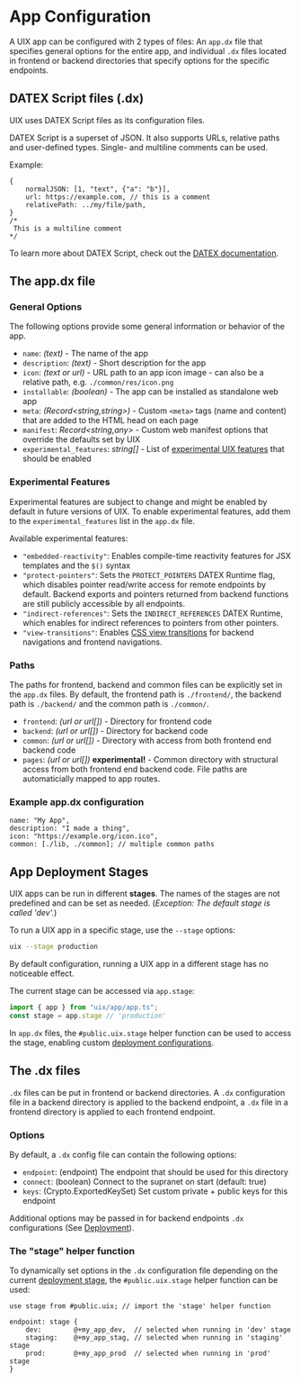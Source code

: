 # App Configuration

A UIX app can be configured with 2 types of files: An `app.dx` file that specifies general options for the entire app, and individual `.dx` files located in frontend or backend directories that specify options for the specific endpoints.

## DATEX Script files (.dx)

UIX uses DATEX Script files as its configuration files.

DATEX Script is a superset of JSON. It also supports URLs, relative paths and user-defined types. Single- and multiline comments can be used.

Example:
```datex title="MyFile.dx"
{
    normalJSON: [1, "text", {"a": "b"}],
    url: https://example.com, // this is a comment
    relativePath: ../my/file/path,
}
/*
 This is a multiline comment
*/
```

To learn more about DATEX Script, check out the [DATEX documentation](https://docs.unyt.org/manual/datex/introduction).


## The app.dx file

### General Options

The following options provide some general information or behavior of the app.

* `name`: *(text)* - The name of the app
* `description`: *(text)* - Short description for the app
* `icon`: *(text or url)* - URL path to an app icon image - can also be a relative path, e.g. `./common/res/icon.png`
* `installable`: *(boolean)* - The app can be installed as standalone web app
* `meta`: *(Record<string,string>)* - Custom `<meta>` tags (name and content) that are added to the HTML head on each page
* `manifest`: *Record<string,any>* - Custom web manifest options that override the defaults set by UIX
* `experimental_features`: *string[]* - List of [experimental UIX features](#experimental-features) that should be enabled

<!--
* `installable`: *(boolean)* - The app can be installed as standalone web app
* `offline_support`: *(boolean)* - Adds a service worker with offline cache
* `expose_deno`: *(boolean)* - Experimental, allows access for the Deno namespace from frontend contexts
-->

### Experimental Features

Experimental features are subject to change and might be enabled by default in future versions of UIX.
To enable experimental features, add them to the `experimental_features` list in the `app.dx` file.

Available experimental features:

* `"embedded-reactivity"`: Enables compile-time reactivity features for JSX templates and the `$()` syntax
* `"protect-pointers"`: Sets the `PROTECT_POINTERS` DATEX Runtime flag, which disables pointer read/write access for remote endpoints by default. Backend exports and pointers returned from backend functions are still publicly accessible by all endpoints.
* `"indirect-references"`: Sets the `INDIRECT_REFERENCES` DATEX Runtime, which enables for indirect references to pointers from other pointers.
* `"view-transitions"`: Enables [CSS view transitions](https://developer.mozilla.org/en-US/docs/Web/API/View_Transitions_API) for backend navigations and frontend navigations.
<!-- * `"frontend-navigation"`: Enables the new frontend navigation system, which allows for client-side routing without full page reloads. -->

### Paths

The paths for frontend, backend and common files can be explicitly set in the `app.dx` files.
By default, the frontend path is `./frontend/`, the backend path is `./backend/` and the common path is `./common/`.

* `frontend`: *(url or url[])* - Directory for frontend code
* `backend`:  *(url or url[])* - Directory for backend code
* `common`: *(url or url[])* - Directory with access from both frontend end backend code
* `pages`: *(url or url[])* **experimental!** - Common directory with structural access from both frontend end backend code. File paths are automaticially mapped to app routes.

### Example app.dx configuration
```datex title="app.dx"
name: "My App",
description: "I made a thing",
icon: "https://example.org/icon.ico",
common: [./lib, ./common]; // multiple common paths
```

## App Deployment Stages

UIX apps can be run in different **stages**. The names of the stages are not predefined and can be set as needed.
(*Exception: The default stage is called 'dev'.*)

To run a UIX app in a specific stage, use the `--stage` options:
```bash
uix --stage production
```

By default configuration, running a UIX app in a different stage has no noticeable effect.

The current stage can be accessed via `app.stage`:
```ts
import { app } from "uix/app/app.ts";
const stage = app.stage // 'production'
```

In `app.dx` files, the `#public.uix.stage` helper function can be used to access the stage, enabling custom [deployment configurations](./15%20Deployment.md).

## The .dx files

`.dx` files can be put in frontend or backend directories.
A `.dx` configuration file in a backend directory is applied to the backend endpoint,
a `.dx` file in a frontend directory is applied to each frontend endpoint.

### Options

By default, a `.dx` config file can contain the following options:
* `endpoint`: (endpoint) The endpoint that should be used for this directory
* `connect`: (boolean) Connect to the supranet on start (default: true)
* `keys`: (Crypto.ExportedKeySet) Set custom private + public keys for this endpoint

Additional options may be passed in for backend endpoints `.dx` configurations (See [Deployment](./15%20Deployment.md)).


### The "stage" helper function

To dynamically set options in the `.dx` configuration file depending on the current [deployment stage](#app-deployment-stages), the `#public.uix.stage` helper function can be used:
```datex title=".dx"
use stage from #public.uix; // import the 'stage' helper function

endpoint: stage {
    dev:        @+my_app_dev,  // selected when running in 'dev' stage
    staging:    @+my_app_stag, // selected when running in 'staging' stage
    prod:       @+my_app_prod  // selected when running in 'prod' stage
}
```
